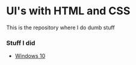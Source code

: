 # UI's with HTML and CSS

This is the repository where I do dumb stuff

### Stuff I did
<ul>
  <li><a href="https://sakamatasimp.github.io/ui-with-html/Windows10/">Windows 10</a></li>
</ul>

